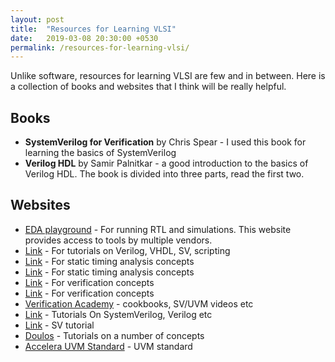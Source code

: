 ```yaml
---
layout: post
title:  "Resources for Learning VLSI"
date:   2019-03-08 20:30:00 +0530
permalink: /resources-for-learning-vlsi/
---
```

Unlike software, resources for learning VLSI are few and in between. Here is a collection of books and websites that I think will be really helpful.

## Books

* **SystemVerilog for Verification** by Chris Spear - I used this book for learning the basics of SystemVerilog
* **Verilog HDL** by Samir Palnitkar - a good introduction to the basics of Verilog HDL. The book is divided into three parts, read the first two.

## Websites

* [EDA playground](http://edaplayground.com/) - For running RTL and simulations. This website provides access to tools by multiple vendors.
* [Link](http://www.asic-world.com/) - For tutorials on Verilog, VHDL, SV, scripting
* [Link](http://www.vlsi-expert.com/p/content.html) - For static timing analysis concepts
* [Link](http://eda-automation.blogspot.in/) - For static timing analysis concepts
* [Link](http://www.testbench.in/) - For verification concepts
* [Link](http://vlsi.pro/) - For verification concepts
* [Verification Academy](https://verificationacademy.com/) - cookbooks, SV/UVM videos etc
* [Link](http://www.asicguru.com/) - Tutorials On SystemVerilog, Verilog etc
* [Link](https://www.verificationguide.com/p/systemverilog-tutorial.html) - SV tutorial
* [Doulos](https://www.doulos.com/knowhow/) - Tutorials on a number of concepts
* [Accelera UVM Standard](https://accellera.org/downloads/standards/uvm) - UVM standard

